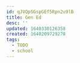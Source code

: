 ```yaml
---
id: qJVQpSGspGEf5Rpn2u9lB
title: Gen Ed
desc: ''
updated: 1640330126358
created: 1640209729278
tags:
  - TODO
  - school
---
```



